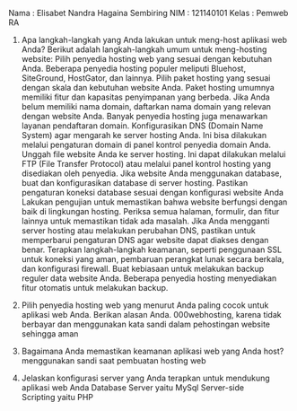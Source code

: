 Nama  : Elisabet Nandra Hagaina Sembiring
NIM   : 121140101
Kelas : Pemweb RA 

1. Apa langkah-langkah yang Anda lakukan untuk meng-host aplikasi web Anda?
  Berikut adalah langkah-langkah umum untuk meng-hosting website:
   Pilih penyedia hosting web yang sesuai dengan kebutuhan Anda. Beberapa penyedia hosting populer meliputi Bluehost, SiteGround, HostGator, dan lainnya.
   Pilih paket hosting yang sesuai dengan skala dan kebutuhan website Anda. Paket hosting umumnya memiliki fitur dan kapasitas penyimpanan yang berbeda.
   Jika Anda belum memiliki nama domain, daftarkan nama domain yang relevan dengan website Anda. Banyak penyedia hosting juga menawarkan layanan pendaftaran domain.
   Konfigurasikan DNS (Domain Name System) agar mengarah ke server hosting Anda. Ini bisa dilakukan melalui pengaturan domain di panel kontrol penyedia domain Anda.
   Unggah file website Anda ke server hosting. Ini dapat dilakukan melalui FTP (File Transfer Protocol) atau melalui panel kontrol hosting yang disediakan oleh penyedia.
   Jika website Anda menggunakan database, buat dan konfigurasikan database di server hosting. Pastikan pengaturan koneksi database sesuai dengan konfigurasi website Anda
   Lakukan pengujian untuk memastikan bahwa website berfungsi dengan baik di lingkungan hosting. Periksa semua halaman, formulir, dan fitur lainnya untuk memastikan tidak ada masalah.
   Jika Anda mengganti server hosting atau melakukan perubahan DNS, pastikan untuk memperbarui pengaturan DNS agar website dapat diakses dengan benar.
   Terapkan langkah-langkah keamanan, seperti penggunaan SSL untuk koneksi yang aman, pembaruan perangkat lunak secara berkala, dan konfigurasi firewall.
    Buat kebiasaan untuk melakukan backup reguler data website Anda. Beberapa penyedia hosting menyediakan fitur otomatis untuk melakukan backup.

2. Pilih penyedia hosting web yang menurut Anda paling cocok untuk aplikasi web Anda. Berikan alasan Anda.
   000webhosting, karena tidak berbayar dan menggunakan kata sandi dalam pehostingan website sehingga aman
  
3. Bagaimana Anda memastikan keamanan aplikasi web yang Anda host?
   menggunakan sandi saat pembuatan hosting web
4. Jelaskan konfigurasi server yang Anda terapkan untuk mendukung aplikasi web Anda
   Database Server yaitu MySql
   Server-side Scripting yaitu PHP
